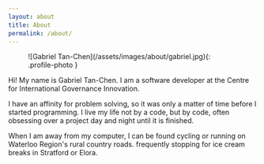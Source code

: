 ```yaml
---
layout: about
title: About
permalink: /about/
---
```


<figure>![Gabriel Tan-Chen](/assets/images/about/gabriel.jpg){: .profile-photo }</figure>

Hi! My name is Gabriel Tan-Chen. I am a software developer at the Centre for International Governance Innovation.

I have an affinity for problem solving, so it was only a matter of time before I started programming. I live my life not by a code, but by code, often obsessing over a project day and night until it is finished.

When I am away from my computer, I can be found cycling or running on Waterloo Region's rural country roads. frequently stopping for ice cream breaks in Stratford or Elora.
